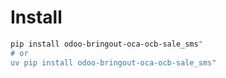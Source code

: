 # Install

```bash
pip install odoo-bringout-oca-ocb-sale_sms"
# or
uv pip install odoo-bringout-oca-ocb-sale_sms"
```
